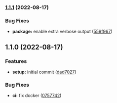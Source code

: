 

### [1.1.1](https://github.com/tuan231195/monorepo-template/compare/is-even@1.1.0...is-even@1.1.1) (2022-08-17)


### Bug Fixes

* **package:** enable extra verbose output ([559f967](https://github.com/tuan231195/monorepo-template/commit/559f967e831d8f3f32ba2baccc10de1c7e3a3475))

## 1.1.0 (2022-08-17)


### Features

* **setup:** initial commit ([dad7027](https://github.com/tuan231195/monorepo-template/commit/dad7027a468a038a5267e16f007b69c6778b93d8))


### Bug Fixes

* **ci:** fix docker ([0757742](https://github.com/tuan231195/monorepo-template/commit/075774237cc2b8304cabe4fe57b5bdcea81f293a))